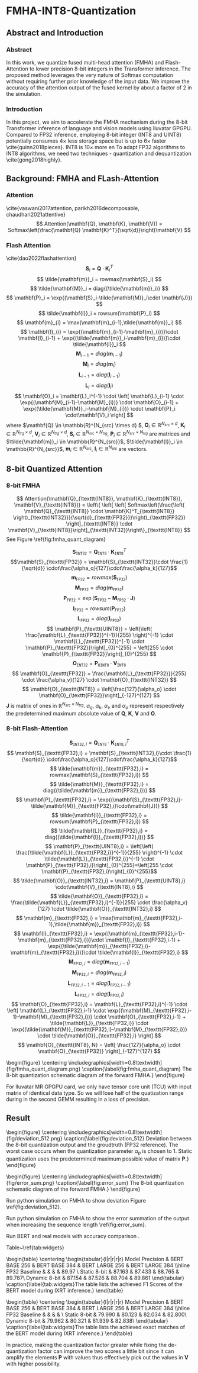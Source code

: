 # FMHA-INT8-Quantization
## Abstract and Introduction
### Abstract
In this work, we quantize fused multi-head attention (FMHA) and Flash-Attention to lower precision 8-bit integers in the Transformer inference. The proposed method leverages the very nature of Softmax computation without requiring further prior knowledge of the input data. We improve the accuracy of the attention output of the fused kernel by about a factor of 2 in the simulation.

### Introduction
In this project, we aim to accelerate the FMHA mechanism during the 8-bit Transformer inference of language and vision models using Iluvatar GPGPU. Compared to FP32 inference, employing 8-bit integer (INT8 and UINT8) potentially consumes 4× less storage space but is up to 6× faster \cite{quinn2018pieces}. INT8 is 10× more en To adapt FP32 algorithms to INT8 algorithms, we need two techniques - quantization and dequantization \cite{gong2018highly}.

## Background: FMHA and FLash-Attention
### Attention 
\cite{vaswani2017attention, parikh2016decomposable, chaudhari2021attentive}
$$ Attention(\mathbf{Q}, \mathbf{K}, \mathbf{V}) = Softmax\left(\frac{\mathbf{Q} \mathbf{K}^T}{\sqrt{d}}\right)\mathbf{V} $$
### Flash Attention
\cite{dao2022flashattention}
$$ \mathbf{S}_i = \mathbf{Q}\cdot\mathbf{K}^T_i $$
$$ \tilde{\mathbf{m}}_i = rowmax(\mathbf{S}_i) $$
$$ \tilde{\mathbf{M}}_i = diag{(\tilde{\mathbf{m}}_i)} $$
$$ \mathbf{P}_i = \exp{(\mathbf{S}_i-\tilde{\mathbf{M}}_i\cdot \mathbf{J}}) $$
$$ \tilde{\mathbf{l}}_i = rowsum(\mathbf{P}_i) $$
$$ \mathbf{m}_{i} = \max(\mathbf{m}_{i-1},\tilde{\mathbf{m}}_i) $$
$$ \mathbf{l}_{i} = \exp{(\mathbf{m}_{i-1}-\mathbf{m}_{i})}\cdot \mathbf{l}_{i-1} + \exp{(\tilde{\mathbf{m}}_i-\mathbf{m}_{i})}\cdot \tilde{\mathbf{l}}_i  $$
$$ \mathbf{M}_{i-1} = diag{(\mathbf{m}_{i-1})} $$
$$ \mathbf{M}_i = diag{(\mathbf{m}_{i})} $$
$$ \mathbf{L}_{i-1} = diag{(\mathbf{l}_{i-1})} $$
$$ \mathbf{L}_i = diag{(\mathbf{l}_{i})} $$
$$ \mathbf{O}_i =  \mathbf{L}_i^{-1} \cdot \left[ \mathbf{L}_{i-1} \cdot \exp{(\mathbf{M}_{i-1}-\mathbf{M}_{i})} \cdot  \mathbf{O}_{i-1} + \exp{(\tilde{\mathbf{M}}_i-\mathbf{M}_{i})}  \cdot \mathbf{P}_i \cdot\mathbf{V}_i \right] $$
where $\mathbf{Q} \in \mathbb{R}^{N_{src} \times d} $, $\mathbf{O}_i \in \mathbb{R}^{N_{src}\times d}$, $\mathbf{K}_i \in \mathbb{R}^{N_{trg}\times d}$, $\mathbf{V}_i \in \mathbb{R}^{N_{trg}\times d}$, $\mathbf{S}_i \in \mathbb{R}^{N_{src}\times N_{trg}}$, $\mathbf{P}_i \in \mathbb{R}^{N_{src}\times N_{trg}}$ are matrices and $\tilde{\mathbf{m}}_i \in \mathbb{R}^{N_{src}}$, $\tilde{\mathbf{l}}_i \in \mathbb{R}^{N_{src}}$, $\mathbf{m}_{i} \in \mathbb{R}^{N_{src}}$, $\mathbf{l}_{i} \in \mathbb{R}^{N_{src}}$ are vectors.

## 8-bit Quantized Attention
### 8-bit FMHA
$$ Attention(\mathbf{Q}_{\texttt{INT8}}, \mathbf{K}_{\texttt{INT8}}, \mathbf{V}_{\texttt{INT8}}) = \left\{ \left[ \left[ Softmax\left(\frac{\left( \mathbf{Q}_{\texttt{INT8}} \cdot \mathbf{K}^T_{\texttt{INT8}} \right)_{\texttt{INT32}}}{\sqrt{d}_{\texttt{FP32}}}\right)_{\texttt{FP32}} \right]_{\texttt{INT8}} \cdot \mathbf{V}_{\texttt{INT8}}\right]_{\texttt{INT32}}\right\}_{\texttt{INT8}} $$
See Figure \ref{fig:fmha_quant_diagram} 

$$\mathbf{S}_{\texttt{INT32}} = \mathbf{Q}_{\texttt{INT8}} \cdot \mathbf{K}^T_{\texttt{INT8}}$$
$$\mathbf{S}_{\texttt{FP32}} = \mathbf{S}_{\texttt{INT32}}\cdot \frac{1}{\sqrt{d}} \cdot\frac{\alpha_q}{127}\cdot\frac{\alpha_k}{127}$$
$$ \mathbf{m}_{\texttt{FP32}} = rowmax(\mathbf{S}_{\texttt{FP32}}) $$
$$ \mathbf{M}_{\texttt{FP32}} = diag(\mathbf{m}_{\texttt{FP32}}) $$
$$ \mathbf{P}_{\texttt{FP32}} = \exp{(\mathbf{S}_{\texttt{FP32}}-\mathbf{M}_{\texttt{FP32}}\cdot \mathbf{J})} $$
$$ \mathbf{l}_{\texttt{FP32}} = rowsum(\mathbf{P}_{\texttt{FP32}}) $$
$$ \mathbf{L}_{\texttt{FP32}} = diag(\mathbf{l}_{\texttt{FP32}}) $$
$$ \mathbf{P}_{\texttt{UINT8}} = \left[\left( \frac{\mathbf{L}_{\texttt{FP32}}^{-1}}{255} \right)^{-1} \cdot \mathbf{L}_{\texttt{FP32}}^{-1} \cdot \mathbf{P}_{\texttt{FP32}}\right]_{0}^{255} = \left[255 \cdot \mathbf{P}_{\texttt{FP32}}\right]_{0}^{255}  $$
$$ \mathbf{O}_{\texttt{INT32}} = \mathbf{P}_{\texttt{UINT8}} \cdot \mathbf{V}_{\texttt{INT8}} $$
$$ \mathbf{O}_{\texttt{FP32}} = \frac{\mathbf{L}_{\texttt{FP32}}}{255} \cdot \frac{\alpha_v}{127} \cdot \mathbf{O}_{\texttt{INT32}} $$
$$ \mathbf{O}_{\texttt{INT8}} = \left[\frac{127}{\alpha_o} \cdot \mathbf{O}_{\texttt{FP32}}\right]_{-127}^{127} $$
$\mathbf{J}$ is matrix of ones in $\mathbb{R}^{N_{src}\times N_{trg}}$. $\alpha_q$, $\alpha_k$, $\alpha_v$ and $\alpha_o$ represent respectively the predetermined maximum absolute value of $\mathbf{Q}$, $\mathbf{K}$, $\mathbf{V}$ and $\mathbf{O}$.

### 8-bit Flash-Attention
$$ \mathbf{S}_{\texttt{INT32},i} = \mathbf{Q}_{\texttt{INT8}}\cdot\mathbf{K}^T_{\texttt{INT8},i} $$
$$ \mathbf{S}_{\texttt{FP32},i} = \mathbf{S}_{\texttt{INT32},i}\cdot \frac{1}{\sqrt{d}} \cdot\frac{\alpha_q}{127}\cdot\frac{\alpha_k}{127}$$
$$ \tilde{\mathbf{m}}_{\texttt{FP32},i} = rowmax(\mathbf{S}_{\texttt{FP32},i}) $$
$$ \tilde{\mathbf{M}}_{\texttt{FP32},i} = diag{(\tilde{\mathbf{m}}_{\texttt{FP32},i})} $$
$$ \mathbf{P}_{\texttt{FP32},i} = \exp{(\mathbf{S}_{\texttt{FP32},i}-\tilde{\mathbf{M}}_{\texttt{FP32},i}\cdot\mathbf{J})} $$
$$ \tilde{\mathbf{l}}_{\texttt{FP32},i} = rowsum(\mathbf{P}_{\texttt{FP32},i}) $$
$$ \tilde{\mathbf{L}}_{\texttt{FP32},i} = diag{(\tilde{\mathbf{l}}_{\texttt{FP32},i})} $$
$$ \mathbf{P}_{\texttt{UINT8},i} = \left[\left( \frac{\tilde{\mathbf{L}}_{\texttt{FP32,i}}^{-1}}{255} \right)^{-1} \cdot \tilde{\mathbf{L}}_{\texttt{FP32,i}}^{-1} \cdot \mathbf{P}_{\texttt{FP32},i}\right]_{0}^{255}=\left[255 \cdot \mathbf{P}_{\texttt{FP32},i}\right]_{0}^{255}$$
$$ \tilde{\mathbf{O}}_{\texttt{INT32},i} = \mathbf{P}_{\texttt{UINT8},i} \cdot\mathbf{V}_{\texttt{INT8},i} $$
$$ \tilde{\mathbf{O}}_{\texttt{FP32},i} =  \frac{\tilde{\mathbf{L}}_{\texttt{FP32},i}^{-1}}{255} \cdot \frac{\alpha_v}{127} \cdot \tilde{\mathbf{O}}_{\texttt{INT32},i} $$
$$ \mathbf{m}_{\texttt{FP32},i} = \max(\mathbf{m}_{\texttt{FP32},i-1},\tilde{\mathbf{m}}_{\texttt{FP32},i}) $$
$$ \mathbf{l}_{\texttt{FP32},i} = \exp{(\mathbf{m}_{\texttt{FP32},i-1}-\mathbf{m}_{\texttt{FP32},i})}\cdot \mathbf{l}_{\texttt{FP32},i-1} + \exp{(\tilde{\mathbf{m}}_{\texttt{FP32},i}-\mathbf{m}_{\texttt{FP32},i})}\cdot \tilde{\mathbf{l}}_{\texttt{FP32},i}  $$
$$ \mathbf{M}_{\texttt{FP32},i} = diag{(\mathbf{m}_{\texttt{FP32},i-1})} $$
$$ \mathbf{M}_{\texttt{FP32},i} = diag{(\mathbf{m}_{\texttt{FP32},i})} $$
$$ \mathbf{L}_{\texttt{FP32},i-1} = diag{(\mathbf{l}_{\texttt{FP32},i-1})} $$
$$ \mathbf{L}_{\texttt{FP32},i} = diag{(\mathbf{l}_{\texttt{FP32},i})} $$
$$ \mathbf{O}_{\texttt{FP32},i} =  \mathbf{L}_{\texttt{FP32},i}^{-1} \cdot \left[ \mathbf{L}_{\texttt{FP32},i-1} \cdot \exp{(\mathbf{M}_{\texttt{FP32},i-1}-\mathbf{M}_{\texttt{FP32},i})} \cdot  \mathbf{O}_{\texttt{FP32},i-1} + \tilde{\mathbf{L}}_{\texttt{FP32,i}} \cdot \exp{(\tilde{\mathbf{M}}_{\texttt{FP32},i}-\mathbf{M}_{\texttt{FP32},i})}  \cdot \tilde{\mathbf{O}}_{\texttt{FP32},i} \right] $$
$$ \mathbf{O}_{\texttt{INT8}, N} = \left[ \frac{127}{\alpha_o} \cdot \mathbf{O}_{\texttt{FP32}} \right]_{-127}^{127} $$

\begin{figure}
\centering
\includegraphics[width=0.8\textwidth]{fig/fmha_quant_diagram.png}
\caption{\label{fig:fmha_quant_diagram} The 8-bit quantization schematic diagram of the forward FMHA.}
\end{figure}

For Iluvatar MR GPGPU card, we only have tensor core unit (TCU) with input matrix of identical data type. So we will lose half of the quatization range during in the second GEMM resulting in a loss of precision.

## Result
\begin{figure}
\centering
\includegraphics[width=0.8\textwidth]{fig/deviation_512.png}
\caption{\label{fig:deviation_512} Deviation between the 8-bit quantization output and the groudtruth (FP32 reference). The worst case occurs when the quantization parameter $\alpha_p$ is chosen to $1$. Static quantization uses the predetermined maximum possible value of matrix $\mathbf{P}$.}
\end{figure}

\begin{figure}
\centering
\includegraphics[width=0.8\textwidth]{fig/error_sum.png}
\caption{\label{fig:error_sum} The 8-bit quantization schematic diagram of the forward FMHA.}
\end{figure}

Run python simulation on FMHA to show deviation Figure \ref{fig:deviation_512}.

Run python simulation on FMHA to show the error summation of the output when increasing the sequence length \ref{fig:error_sum}.

Run BERT and real models with accuracy comparison .


Table~\ref{tab:widgets}

\begin{table}
\centering
\begin{tabular}{l|r|r|r|r}
Model Precision & BERT BASE 256  & BERT BASE 384 & BERT LARGE 256 & BERT LARGE 384 \\\hline
FP32 Baseline & & & & 89.97 \\
Static 8-bit & 87.163 & 87.433 & 88.765 & 89.787\\
Dynamic 8-bit & 87.154 & 87.526 & 88.704 & 89.861
\end{tabular}
\caption{\label{tab:widgets}The table lists the achieved F1 Scores of the BERT model during IXRT inference.}
\end{table}


\begin{table}
\centering
\begin{tabular}{l|r|r|r|r}
Model Precision & BERT BASE 256  & BERT BASE 384 & BERT LARGE 256 & BERT LARGE 384 \\\hline
FP32 Baseline & & & &  \\
Static 8-bit  & 79.990 & 80.123 & 82.034 & 82.800\\
Dynamic 8-bit  & 79.962 & 80.321 & 81.939 & 82.838\\
\end{tabular}
\caption{\label{tab:widgets}The table lists the achieved exact matches of the BERT model during IXRT inference.}
\end{table}

In practice, making the quantization factor greater while fixing the de-quantization factor can improve the two scores a little bit since it can amplify the elements $\mathbf{P}$ with values thus effectively pick out the values in $\mathbf{V}$ with higher possibility.
